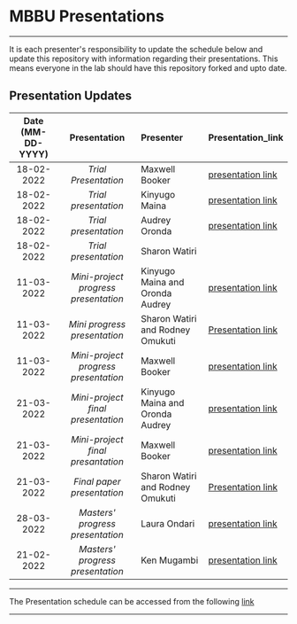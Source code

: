 # MBBU Presentations
---
It is each presenter's responsibility to update the schedule below and update this repository with information regarding their presentations. This means everyone in the lab should have this repository forked and upto date.

Presentation Updates
---
Date (MM-DD-YYYY)| Presentation | Presenter | Presentation_link
:---: | :---: | :--- | :---
18-02-2022| *Trial Presentation* |Maxwell Booker | [presentation link](https://docs.google.com/presentation/d/120fqilyymOyckeCAP-fx3vTT0PnF4KERn53pxLk7Zac/edit?usp=sharing)
18-02-2022| *Trial presentation* | Kinyugo Maina | [presentation link](https://docs.google.com/presentation/d/1hQCShxEoAxiF3mq1qqcAk8jKBKolJdw4mQ4fRPhFAA4/edit?usp=sharing)
18-02-2022 | *Trial presentation* | Audrey Oronda | [presentation link](https://docs.google.com/presentation/d/1hcL4C2zZPGV0cqlrdMegcBT8kJdfabH-42IW5ANY9Rk/edit#slide=id.p)
18-02-2022| *Trial presentation* | Sharon Watiri |
11-03-2022| *Mini-project progress presentation* | Kinyugo Maina and Oronda Audrey | [presentation link](https://docs.google.com/presentation/d/1heLs1AFc_V_jzheP2_O3o2yPWqM1jsVDfgjb1R5Tb6g/edit?usp=sharing)
11-03-2022| *Mini progress presentation* | Sharon Watiri and Rodney Omukuti | [Presentation link](https://docs.google.com/presentation/d/1FgnyN3tJp9Ei63xYbuGqDQhTbMWipPsW/edit#slide=id.p1)
11-03-2022| *Mini-project progress presentation*|Maxwell Booker|  [presentation link](https://docs.google.com/presentation/d/1IOqltLVJfvypc9iV_BhBJ4KnNpyeHINKAVA0do_grbE/edit?usp=sharing)
21-03-2022| *Mini-project final presentation* | Kinyugo Maina and Oronda Audrey | [presentation link](https://docs.google.com/presentation/d/1heLs1AFc_V_jzheP2_O3o2yPWqM1jsVDfgjb1R5Tb6g/edit?usp=sharing)
21-03-2022| *Mini-project final presantation*|Maxwell Booker | [presentation link](https://docs.google.com/presentation/d/1IOqltLVJfvypc9iV_BhBJ4KnNpyeHINKAVA0do_grbE/edit?usp=sharing)
21-03-2022| *Final paper presentation* | Sharon Watiri and Rodney Omukuti | [Presentation link](https://docs.google.com/presentation/d/1FgnyN3tJp9Ei63xYbuGqDQhTbMWipPsW/edit#slide=id.p1)
28-03-2022| *Masters' progress presentation* | Laura Ondari | [presentation link]()
21-02-2022| *Masters' progress presentation* | Ken Mugambi | [presentation link](https://docs.google.com/presentation/d/1I97TP_5aiwZx5R-V2z7zT0IJu_hterug7QCmIL9iNSE/edit?usp=sharing)
---

The Presentation schedule can be accessed from the following [link](https://docs.google.com/spreadsheets/d/1_xYYt2pVfw8A21Ati0jGCfqVCd8KBasr-M3TjmophVA/edit#gid=683311151)


---
